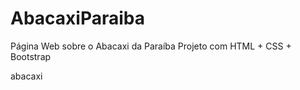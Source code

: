 # AbacaxiParaiba


Página Web sobre o Abacaxi da Paraíba
Projeto com HTML + CSS + Bootstrap

abacaxi
